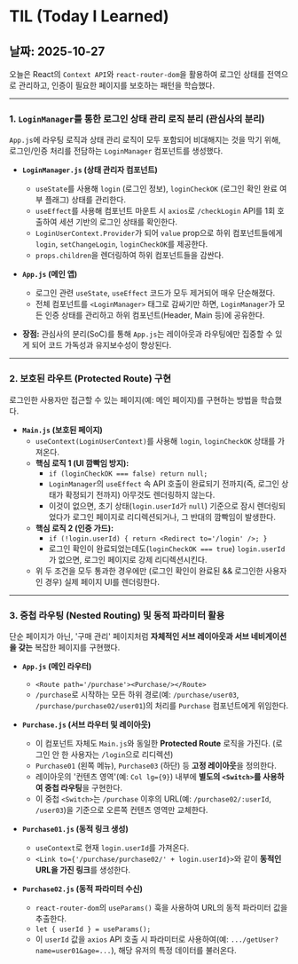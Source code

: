 # TIL (Today I Learned)
## 날짜: 2025-10-27

오늘은 React의 `Context API`와 `react-router-dom`을 활용하여 로그인 상태를 전역으로 관리하고, 인증이 필요한 페이지를 보호하는 패턴을 학습했다.

---

### 1. `LoginManager`를 통한 로그인 상태 관리 로직 분리 (관심사의 분리)

`App.js`에 라우팅 로직과 상태 관리 로직이 모두 포함되어 비대해지는 것을 막기 위해, 로그인/인증 처리를 전담하는 `LoginManager` 컴포넌트를 생성했다.

- **`LoginManager.js` (상태 관리자 컴포넌트)**
  - `useState`를 사용해 `login` (로그인 정보), `loginCheckOK` (로그인 확인 완료 여부 플래그) 상태를 관리한다.
  - `useEffect`를 사용해 컴포넌트 마운트 시 `axios`로 `/checkLogin` API를 1회 호출하여 세션 기반의 로그인 상태를 확인한다.
  - `LoginUserContext.Provider`가 되어 `value` prop으로 하위 컴포넌트들에게 `login`, `setChangeLogin`, `loginCheckOK`를 제공한다.
  - `props.children`을 렌더링하여 하위 컴포넌트들을 감싼다.

- **`App.js` (메인 앱)**
  - 로그인 관련 `useState`, `useEffect` 코드가 모두 제거되어 매우 단순해졌다.
  - 전체 컴포넌트를 `<LoginManager>` 태그로 감싸기만 하면, `LoginManager`가 모든 인증 상태를 관리하고 하위 컴포넌트(Header, Main 등)에 공유한다.
- **장점:** 관심사의 분리(SoC)를 통해 `App.js`는 레이아웃과 라우팅에만 집중할 수 있게 되어 코드 가독성과 유지보수성이 향상된다.

---

### 2. 보호된 라우트 (Protected Route) 구현

로그인한 사용자만 접근할 수 있는 페이지(예: 메인 페이지)를 구현하는 방법을 학습했다.

- **`Main.js` (보호된 페이지)**
  - `useContext(LoginUserContext)`를 사용해 `login`, `loginCheckOK` 상태를 가져온다.
  - **핵심 로직 1 (UI 깜빡임 방지):**
    - `if (loginCheckOK === false) return null;`
    - `LoginManager`의 `useEffect` 속 API 호출이 완료되기 전까지(즉, 로그인 상태가 확정되기 전까지) 아무것도 렌더링하지 않는다.
    - 이것이 없으면, 초기 상태(`login.userId`가 `null`) 기준으로 잠시 렌더링되었다가 로그인 페이지로 리디렉션되거나, 그 반대의 깜빡임이 발생한다.
  - **핵심 로직 2 (인증 가드):**
    - `if (!login.userId) { return <Redirect to='/login' />; }`
    - 로그인 확인이 완료되었는데도(`loginCheckOK === true`) `login.userId`가 없으면, 로그인 페이지로 강제 리디렉션시킨다.
  - 위 두 조건을 모두 통과한 경우에만 (로그인 확인이 완료된 && 로그인한 사용자인 경우) 실제 페이지 UI를 렌더링한다.

---

### 3. 중첩 라우팅 (Nested Routing) 및 동적 파라미터 활용

단순 페이지가 아닌, '구매 관리' 페이지처럼 **자체적인 서브 레이아웃과 서브 네비게이션을 갖는** 복잡한 페이지를 구현했다.

- **`App.js` (메인 라우터)**
  - `<Route path='/purchase'><Purchase/></Route>`
  - `/purchase`로 시작하는 모든 하위 경로(예: `/purchase/user03`, `/purchase/purchase02/user01`)의 처리를 `Purchase` 컴포넌트에게 위임한다.

- **`Purchase.js` (서브 라우터 및 레이아웃)**
  - 이 컴포넌트 자체도 `Main.js`와 동일한 **Protected Route** 로직을 가진다. (로그인 안 한 사용자는 `/login`으로 리디렉션)
  - `Purchase01` (왼쪽 메뉴), `Purchase03` (하단) 등 **고정 레이아웃**을 정의한다.
  - 레이아웃의 '컨텐츠 영역'(예: `Col lg={9}`) 내부에 **별도의 `<Switch>`를 사용하여 중첩 라우팅**을 구현한다.
  - 이 중첩 `<Switch>`는 `/purchase` 이후의 URL(예: `/purchase02/:userId`, `/user03`)을 기준으로 오른쪽 컨텐츠 영역만 교체한다.

- **`Purchase01.js` (동적 링크 생성)**
  - `useContext`로 현재 `login.userId`를 가져온다.
  - `<Link to={'/purchase/purchase02/' + login.userId}>`와 같이 **동적인 URL을 가진 링크**를 생성한다.

- **`Purchase02.js` (동적 파라미터 수신)**
  - `react-router-dom`의 `useParams()` 훅을 사용하여 URL의 동적 파라미터 값을 추출한다.
  - `let { userId } = useParams();`
  - 이 `userId` 값을 `axios` API 호출 시 파라미터로 사용하여(예: `.../getUser?name=user01&age=...`), 해당 유저의 특정 데이터를 불러온다.
